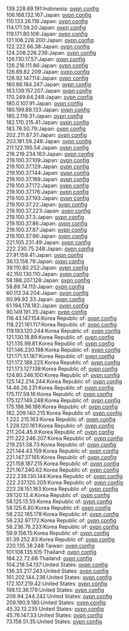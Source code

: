 139.228.89.191:Indonesia: [ovpn config](vpn/139_228_89_191.ovpn)  
106.168.132.167:Japan: [ovpn config](vpn/106_168_132_167.ovpn)  
110.133.26.118:Japan: [ovpn config](vpn/110_133_26_118.ovpn)  
114.171.59.20:Japan: [ovpn config](vpn/114_171_59_20.ovpn)  
119.171.80.108:Japan: [ovpn config](vpn/119_171_80_108.ovpn)  
121.106.228.200:Japan: [ovpn config](vpn/121_106_228_200.ovpn)  
122.222.66.38:Japan: [ovpn config](vpn/122_222_66_38.ovpn)  
124.208.226.239:Japan: [ovpn config](vpn/124_208_226_239.ovpn)  
126.130.17.57:Japan: [ovpn config](vpn/126_130_17_57.ovpn)  
126.216.111.86:Japan: [ovpn config](vpn/126_216_111_86.ovpn)  
126.89.82.209:Japan: [ovpn config](vpn/126_89_82_209.ovpn)  
126.92.147.114:Japan: [ovpn config](vpn/126_92_147_114.ovpn)  
160.86.184.247:Japan: [ovpn config](vpn/160_86_184_247.ovpn)  
163.139.157.207:Japan: [ovpn config](vpn/163_139_157_207.ovpn)  
170.249.64.248:Japan: [ovpn config](vpn/170_249_64_248.ovpn)  
180.0.107.91:Japan: [ovpn config](vpn/180_0_107_91.ovpn)  
180.199.88.133:Japan: [ovpn config](vpn/180_199_88_133.ovpn)  
180.2.119.31:Japan: [ovpn config](vpn/180_2_119_31.ovpn)  
182.170.215.41:Japan: [ovpn config](vpn/182_170_215_41.ovpn)  
183.76.50.79:Japan: [ovpn config](vpn/183_76_50_79.ovpn)  
202.211.87.31:Japan: [ovpn config](vpn/202_211_87_31.ovpn)  
203.181.59.248:Japan: [ovpn config](vpn/203_181_59_248.ovpn)  
211.122.195.54:Japan: [ovpn config](vpn/211_122_195_54.ovpn)  
218.219.234.183:Japan: [ovpn config](vpn/218_219_234_183.ovpn)  
219.100.37.109:Japan: [ovpn config](vpn/219_100_37_109.ovpn)  
219.100.37.129:Japan: [ovpn config](vpn/219_100_37_129.ovpn)  
219.100.37.144:Japan: [ovpn config](vpn/219_100_37_144.ovpn)  
219.100.37.169:Japan: [ovpn config](vpn/219_100_37_169.ovpn)  
219.100.37.172:Japan: [ovpn config](vpn/219_100_37_172.ovpn)  
219.100.37.176:Japan: [ovpn config](vpn/219_100_37_176.ovpn)  
219.100.37.193:Japan: [ovpn config](vpn/219_100_37_193.ovpn)  
219.100.37.22:Japan: [ovpn config](vpn/219_100_37_22.ovpn)  
219.100.37.223:Japan: [ovpn config](vpn/219_100_37_223.ovpn)  
219.100.37.3:Japan: [ovpn config](vpn/219_100_37_3.ovpn)  
219.100.37.86:Japan: [ovpn config](vpn/219_100_37_86.ovpn)  
219.100.37.87:Japan: [ovpn config](vpn/219_100_37_87.ovpn)  
219.100.37.96:Japan: [ovpn config](vpn/219_100_37_96.ovpn)  
221.105.231.49:Japan: [ovpn config](vpn/221_105_231_49.ovpn)  
222.230.75.248:Japan: [ovpn config](vpn/222_230_75_248.ovpn)  
27.91.159.41:Japan: [ovpn config](vpn/27_91_159_41.ovpn)  
36.13.158.79:Japan: [ovpn config](vpn/36_13_158_79.ovpn)  
39.110.80.252:Japan: [ovpn config](vpn/39_110_80_252.ovpn)  
42.150.130.110:Japan: [ovpn config](vpn/42_150_130_110.ovpn)  
58.188.207.128:Japan: [ovpn config](vpn/58_188_207_128.ovpn)  
58.89.74.113:Japan: [ovpn config](vpn/58_89_74_113.ovpn)  
60.113.34.204:Japan: [ovpn config](vpn/60_113_34_204.ovpn)  
60.99.92.33:Japan: [ovpn config](vpn/60_99_92_33.ovpn)  
61.194.178.182:Japan: [ovpn config](vpn/61_194_178_182.ovpn)  
90.149.191.35:Japan: [ovpn config](vpn/90_149_191_35.ovpn)  
116.43.147.154:Korea Republic of: [ovpn config](vpn/116_43_147_154.ovpn)  
118.221.161.117:Korea Republic of: [ovpn config](vpn/118_221_161_117.ovpn)  
119.193.120.244:Korea Republic of: [ovpn config](vpn/119_193_120_244.ovpn)  
121.130.18.89:Korea Republic of: [ovpn config](vpn/121_130_18_89.ovpn)  
121.135.99.81:Korea Republic of: [ovpn config](vpn/121_135_99_81.ovpn)  
121.146.230.198:Korea Republic of: [ovpn config](vpn/121_146_230_198.ovpn)  
121.171.51.187:Korea Republic of: [ovpn config](vpn/121_171_51_187.ovpn)  
121.172.188.225:Korea Republic of: [ovpn config](vpn/121_172_188_225.ovpn)  
121.173.127.138:Korea Republic of: [ovpn config](vpn/121_173_127_138.ovpn)  
124.80.246.100:Korea Republic of: [ovpn config](vpn/124_80_246_100.ovpn)  
125.142.214.244:Korea Republic of: [ovpn config](vpn/125_142_214_244.ovpn)  
14.46.26.231:Korea Republic of: [ovpn config](vpn/14_46_26_231.ovpn)  
175.117.59.16:Korea Republic of: [ovpn config](vpn/175_117_59_16.ovpn)  
175.127.149.248:Korea Republic of: [ovpn config](vpn/175_127_149_248.ovpn)  
175.198.96.186:Korea Republic of: [ovpn config](vpn/175_198_96_186.ovpn)  
182.209.140.215:Korea Republic of: [ovpn config](vpn/182_209_140_215.ovpn)  
1.222.215.163:Korea Republic of: [ovpn config](vpn/1_222_215_163.ovpn)  
1.228.120.161:Korea Republic of: [ovpn config](vpn/1_228_120_161.ovpn)  
211.204.45.9:Korea Republic of: [ovpn config](vpn/211_204_45_9.ovpn)  
211.222.246.207:Korea Republic of: [ovpn config](vpn/211_222_246_207.ovpn)  
219.251.38.73:Korea Republic of: [ovpn config](vpn/219_251_38_73.ovpn)  
221.144.43.159:Korea Republic of: [ovpn config](vpn/221_144_43_159.ovpn)  
221.147.37.165:Korea Republic of: [ovpn config](vpn/221_147_37_165.ovpn)  
221.158.187.215:Korea Republic of: [ovpn config](vpn/221_158_187_215.ovpn)  
221.167.240.62:Korea Republic of: [ovpn config](vpn/221_167_240_62.ovpn)  
222.236.130.144:Korea Republic of: [ovpn config](vpn/222_236_130_144.ovpn)  
222.237.120.205:Korea Republic of: [ovpn config](vpn/222_237_120_205.ovpn)  
223.28.151.163:Korea Republic of: [ovpn config](vpn/223_28_151_163.ovpn)  
39.120.13.4:Korea Republic of: [ovpn config](vpn/39_120_13_4.ovpn)  
58.125.13.55:Korea Republic of: [ovpn config](vpn/58_125_13_55.ovpn)  
58.125.6.80:Korea Republic of: [ovpn config](vpn/58_125_6_80.ovpn)  
58.232.165.178:Korea Republic of: [ovpn config](vpn/58_232_165_178.ovpn)  
58.232.97.172:Korea Republic of: [ovpn config](vpn/58_232_97_172.ovpn)  
58.236.76.233:Korea Republic of: [ovpn config](vpn/58_236_76_233.ovpn)  
59.9.156.15:Korea Republic of: [ovpn config](vpn/59_9_156_15.ovpn)  
61.39.252.83:Korea Republic of: [ovpn config](vpn/61_39_252_83.ovpn)  
220.135.38.248:Taiwan: [ovpn config](vpn/220_135_38_248.ovpn)  
101.108.135.105:Thailand: [ovpn config](vpn/101_108_135_105.ovpn)  
184.22.72.68:Thailand: [ovpn config](vpn/184_22_72_68.ovpn)  
104.218.54.137:United States: [ovpn config](vpn/104_218_54_137.ovpn)  
136.33.217.243:United States: [ovpn config](vpn/136_33_217_243.ovpn)  
161.202.144.236:United States: [ovpn config](vpn/161_202_144_236.ovpn)  
172.107.219.42:United States: [ovpn config](vpn/172_107_219_42.ovpn)  
198.13.36.179:United States: [ovpn config](vpn/198_13_36_179.ovpn)  
208.94.244.242:United States: [ovpn config](vpn/208_94_244_242.ovpn)  
209.190.9.180:United States: [ovpn config](vpn/209_190_9_180.ovpn)  
45.32.13.235:United States: [ovpn config](vpn/45_32_13_235.ovpn)  
45.76.147.33:United States: [ovpn config](vpn/45_76_147_33.ovpn)  
73.158.51.35:United States: [ovpn config](vpn/73_158_51_35.ovpn)  
